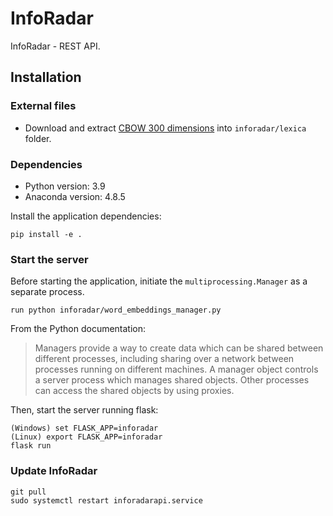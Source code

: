 # InfoRadar
InfoRadar - REST API.

## Installation

### External files
* Download and extract [CBOW 300 dimensions](http://143.107.183.175:22980/download.php?file=embeddings/word2vec/cbow_s300.zip) into `inforadar/lexica` folder. 

### Dependencies
* Python version: 3.9
* Anaconda version: 4.8.5

Install the application dependencies:

    pip install -e .

### Start the server



Before starting the application, initiate the `multiprocessing.Manager` as a separate process.

    run python inforadar/word_embeddings_manager.py

From the Python documentation:
>Managers provide a way to create data which can be shared between different processes, including sharing over a network between processes running on different machines. A manager object controls a server process which manages shared objects. Other processes can access the shared objects by using proxies.

Then, start the server running flask:

    (Windows) set FLASK_APP=inforadar
    (Linux) export FLASK_APP=inforadar
    flask run

### Update InfoRadar
    git pull
    sudo systemctl restart inforadarapi.service 
